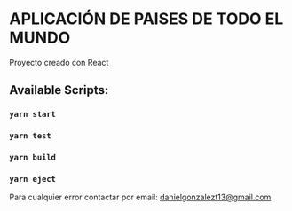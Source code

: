 # APLICACIÓN DE PAISES DE TODO EL MUNDO

Proyecto creado con React

## Available Scripts:

### `yarn start`

### `yarn test`

### `yarn build`

### `yarn eject`

Para cualquier error contactar por email: [danielgonzalezt13@gmail.com](mailto:danielgonzalezt13@gmail.com)
